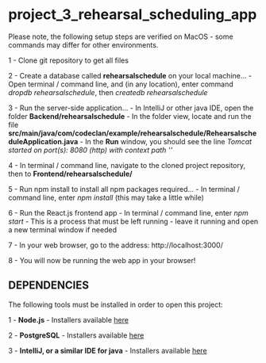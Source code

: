 # project_3_rehearsal_scheduling_app

Please note, the following setup steps are verified on MacOS - some commands may differ for other environments.

1 - Clone git repository to get all files

2 - Create a database called **rehearsalschedule** on your local machine...
    - Open terminal / command line, and (in any location), enter command *dropdb rehearsalschedule*, then *createdb rehearsalschedule*
    
3 - Run the server-side application...
    - In IntelliJ or other java IDE, open the folder **Backend/rehearsalschedule**
    - In the folder view, locate and run the file **src/main/java/com/codeclan/example/rehearsalschedule/RehearsalscheduleApplication.java**
    - In the **Run** window, you should see the line *Tomcat started on port(s): 8080 (http) with context path ''*
    
4 - In terminal / command line, navigate to the cloned project repository, then to **Frontend/rehearsalschedule/**

5 - Run npm install to install all npm packages required...
    - In terminal / command line, enter *npm install* (this may take a little while)
    
6 - Run the React.js frontend app
    - In terminal / command line, enter *npm start*
    - This is a process that must be left running - leave it running and open a new terminal window if needed
    
7 - In your web browser, go to the address: http://localhost:3000/

8 - You will now be running the web app in your browser!

## DEPENDENCIES

The following tools must be installed in order to open this project:

1 - **Node.js** - Installers available [here](https://nodejs.org/en/download/)

2 - **PostgreSQL** - Installers available [here](https://www.enterprisedb.com/downloads/postgres-postgresql-downloads)

3 - **IntelliJ, or a similar IDE for java** - Installers available [here](https://www.jetbrains.com/idea/download/0)
